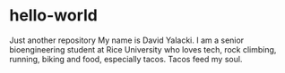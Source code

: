 # hello-world
Just another repository
My name is David Yalacki. I am a senior bioengineering student at Rice University who loves tech, rock climbing, running, biking and food, especially tacos. Tacos feed my soul. 
